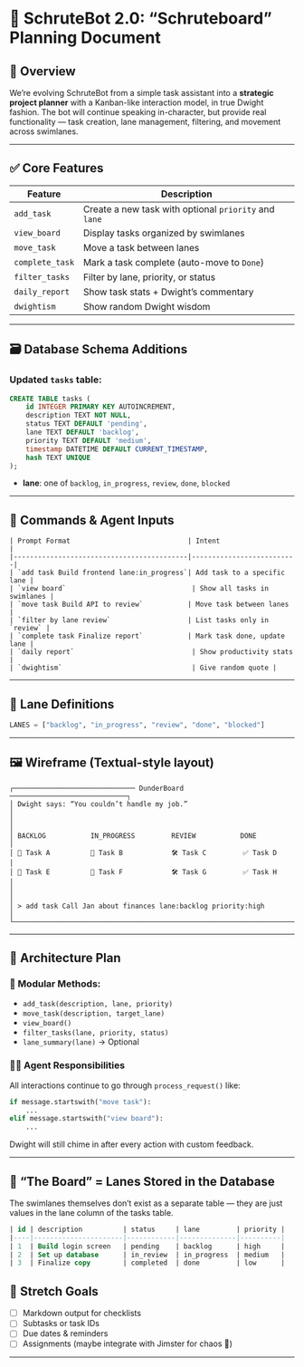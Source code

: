 # 🧠 SchruteBot 2.0: “Schruteboard” Planning Document

## 🧩 Overview

We’re evolving SchruteBot from a simple task assistant into a **strategic project planner** with a Kanban-like interaction model, in true Dwight fashion. The bot will continue speaking in-character, but provide real functionality — task creation, lane management, filtering, and movement across swimlanes.

---

## ✅ Core Features

| Feature               | Description |
|-----------------------|-------------|
| `add_task`            | Create a new task with optional `priority` and `lane` |
| `view_board`          | Display tasks organized by swimlanes |
| `move_task`           | Move a task between lanes |
| `complete_task`       | Mark a task complete (auto-move to `Done`) |
| `filter_tasks`        | Filter by lane, priority, or status |
| `daily_report`        | Show task stats + Dwight’s commentary |
| `dwightism`           | Show random Dwight wisdom |

---

## 🗃 Database Schema Additions

### Updated `tasks` table:

```sql
CREATE TABLE tasks (
    id INTEGER PRIMARY KEY AUTOINCREMENT,
    description TEXT NOT NULL,
    status TEXT DEFAULT 'pending',
    lane TEXT DEFAULT 'backlog',
    priority TEXT DEFAULT 'medium',
    timestamp DATETIME DEFAULT CURRENT_TIMESTAMP,
    hash TEXT UNIQUE
);
```

- **lane**: one of `backlog`, `in_progress`, `review`, `done`, `blocked`

---

## 🧠 Commands & Agent Inputs

```plaintext
| Prompt Format                             | Intent                  |
|-------------------------------------------|--------------------------|
| `add task Build frontend lane:in_progress`| Add task to a specific lane |
| `view board`                               | Show all tasks in swimlanes |
| `move task Build API to review`           | Move task between lanes |
| `filter by lane review`                   | List tasks only in `review` |
| `complete task Finalize report`           | Mark task done, update lane |
| `daily report`                             | Show productivity stats |
| `dwightism`                                | Give random quote |
```

---

## 🧱 Lane Definitions

```python
LANES = ["backlog", "in_progress", "review", "done", "blocked"]
```

---

## 🖼 Wireframe (Textual-style layout)

```plaintext
┌────────────────────────────── DunderBoard ─────────────────────────────┐
│ Dwight says: “You couldn’t handle my job.”                             │
│                                                                        │
│ BACKLOG           IN_PROGRESS         REVIEW           DONE            │
│ 🔹 Task A          🔸 Task B            🛠 Task C         ✅ Task D       │
│ 🔹 Task E          🔸 Task F            🛠 Task G         ✅ Task H       │
│                                                                        │
│ > add task Call Jan about finances lane:backlog priority:high         │
└────────────────────────────────────────────────────────────────────────┘
```

---

## 📐 Architecture Plan

### 🧩 Modular Methods:

- `add_task(description, lane, priority)`
- `move_task(description, target_lane)`
- `view_board()`
- `filter_tasks(lane, priority, status)`
- `lane_summary(lane)` → Optional

### 👨‍💼 Agent Responsibilities

All interactions continue to go through `process_request()` like:

```python
if message.startswith("move task"):
    ...
elif message.startswith("view board"):
    ...
```

Dwight will still chime in after every action with custom feedback.

---

## 🧠 “The Board” = Lanes Stored in the Database

The swimlanes themselves don’t exist as a separate table — they are just values in the lane column of the tasks table.

```sql
| id | description          | status     | lane         | priority |
|----|----------------------|------------|--------------|----------|
| 1  | Build login screen   | pending    | backlog      | high     |
| 2  | Set up database      | in_review  | in_progress  | medium   |
| 3  | Finalize copy        | completed  | done         | low      |

```

## 🚀 Stretch Goals

- [ ] Markdown output for checklists
- [ ] Subtasks or task IDs
- [ ] Due dates & reminders
- [ ] Assignments (maybe integrate with Jimster for chaos 🤡)

---